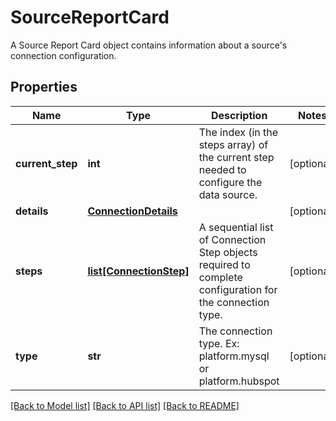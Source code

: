 # SourceReportCard

A Source Report Card object contains information about a source's connection configuration.
## Properties
Name | Type | Description | Notes
------------ | ------------- | ------------- | -------------
**current_step** | **int** | The index (in the steps array) of the current step needed to configure the data source.  | [optional]
**details** | [**ConnectionDetails**](ConnectionDetails.md) |  | [optional]
**steps** | [**list[ConnectionStep]**](ConnectionStep.md) | A sequential list of Connection Step objects required to complete configuration for the connection type.  | [optional]
**type** | **str** | The connection type. Ex: platform.mysql or platform.hubspot  | [optional]

[[Back to Model list]](../README.md#documentation-for-models) [[Back to API list]](../README.md#documentation-for-api-endpoints) [[Back to README]](../README.md)


